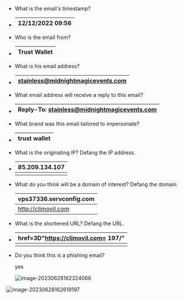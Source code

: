 - What is the email's timestamp? 

- | 12/12/2022 09:56 |
  | ---------------- |

  

- Who is the email from?

- | Trust Wallet |
  | ------------ |

  

- What is his email address?

- | <stainless@midnightmagicevents.com> |
  | ----------------------------------- |

  

- What email address will receive a reply to this email?

- | Reply-To: stainless@midnightmagicevents.com |
  | ------------------------------------------- |

  

- What brand was this email tailored to impersonate?

- | trust wallet |
  | ------------ |

  

- What is the originating IP? Defang the IP address.

- | 85.209.134.107 |
  | -------------- |
  |                |

- What do you think will be a domain of interest? Defang the domain.

  | vps37336.servconfig.com |
  | ----------------------- |
  | http://climovil.com     |

  

- What is the shortened URL? Defang the URL.

- | href=3D"https://climovil.com= 197/" |
  | ----------------------------------- |
  |                                     |

  

- Do you think this is a phishing email?

  yes

  

  ![image-20230628162324066](C:\Users\nimes\AppData\Roaming\Typora\typora-user-images\image-20230628162324066.png)

![image-20230628162619197](C:\Users\nimes\AppData\Roaming\Typora\typora-user-images\image-20230628162619197.png)